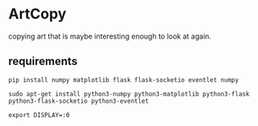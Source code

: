 # ArtCopy
copying art that is maybe interesting enough to look at again.

## requirements
    pip install numpy matplotlib flask flask-socketio eventlet numpy

    sudo apt-get install python3-numpy python3-matplotlib python3-flask python3-flask-socketio python3-eventlet

    export DISPLAY=:0
